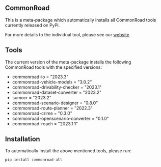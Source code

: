 CommonRoad
------------------------------

This is a meta-package which automatically installs all CommonRoad tools currently released on PyPi.

For more details to the individual tool, please see our [website](https://commonroad.in.tum.de/).


Tools
------------
The current version of the meta-package installs the following CommonRoad tools with the specified versions:

* commonroad-io = "2023.3"
* commonroad-vehicle-models = "3.0.2"
* commonroad-drivability-checker = "2023.1"
* commonroad-dataset-converter = "2023.2"
* sumocr = "2023.2"
* commonroad-scenario-designer = "0.8.0"
* commonroad-route-planner = "2022.3"
* commonroad-crime = "0.3.0"
* commonroad-openscenario-converter = "0.1.0"
* commonroad-reach = "2023.1.1"


Installation
------------
To automatically install the above mentioned tools, please run:
```
pip install commonroad-all
```
